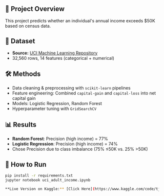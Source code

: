 ## 📌 Project Overview
This project predicts whether an individual's annual income exceeds $50K based on census data.

## 📂 Dataset
- **Source:** [UCI Machine Learning Repository](https://archive.ics.uci.edu/ml/datasets/adult)
- 32,560 rows, 14 features (categorical + numerical)

## 🛠 Methods
- Data cleaning & preprocessing with `scikit-learn` pipelines
- Feature engineering: Combined `capital-gain` and `capital-loss` into net capital gain
- Models: Logistic Regression, Random Forest
- Hyperparameter tuning with `GridSearchCV`

## 📊 Results
- **Random Forest**: Precision (high income) = 77%
- **Logistic Regression**: Precision (high income) = 74%
- Chose Precision due to class imbalance (75% ≤50K vs. 25% >50K)


## 🚀 How to Run
```bash
pip install -r requirements.txt
jupyter notebook uci_adult_income.ipynb

**Live Version on Kaggle:** [Click Here](https://www.kaggle.com/code/tjinnie/uci-adult-income-dataset-census-income/254347204)
